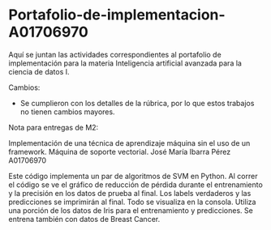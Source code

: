 # Portafolio-de-implementacion-A01706970
Aquí se juntan las actividades correspondientes al portafolio de implementación para la materia Inteligencia artificial avanzada para la ciencia de datos I. 

Cambios:

- Se cumplieron con los detalles de la rúbrica, por lo que estos trabajos no tienen cambios mayores.

Nota para entregas de M2: 

Implementación de una técnica de aprendizaje máquina sin el uso de un framework. Máquina de soporte vectorial. José María Ibarra Pérez A01706970

Este código implementa un par de algoritmos de SVM en Python. Al correr el código se ve el gráfico de reducción de pérdida durante el entrenamiento y la precisión en los datos de prueba al final. Los labels verdaderos y las predicciones se imprimirán al final. Todo se visualiza en la consola. Utiliza una porción de los datos de Iris para el entrenamiento y predicciones. Se entrena también con datos de Breast Cancer.
